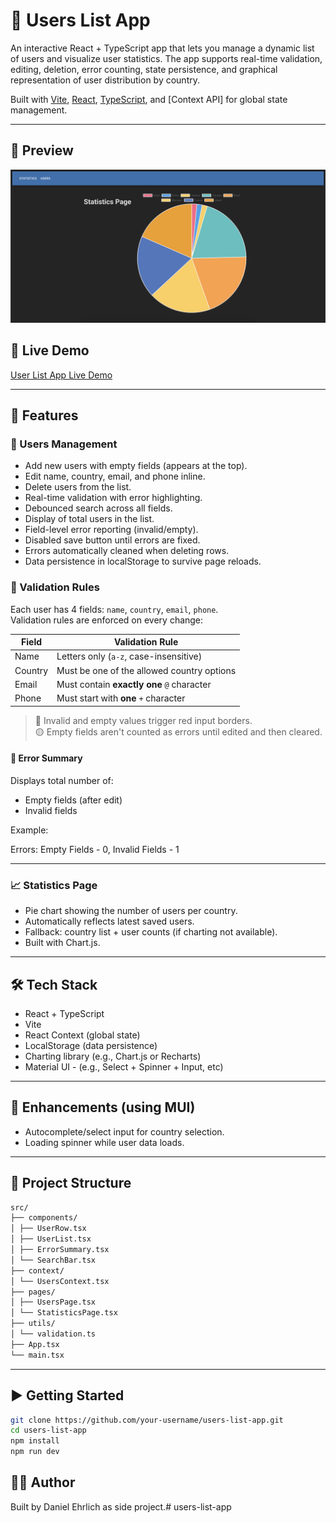 # 👥 Users List App

An interactive React + TypeScript app that lets you manage a dynamic list of users and visualize user statistics. The app supports real-time validation, editing, deletion, error counting, state persistence, and graphical representation of user distribution by country.

Built with [Vite](https://vitejs.dev/), [React](https://react.dev/), [TypeScript](https://www.typescriptlang.org/), and [Context API] for global state management.

---

## 📸 Preview

![User List App Preview](./public/images/screenshot.png)

## 📸 Live Demo

[User List App Live Demo](https://users-list-app-de.netlify.app/)

---

## 🚀 Features

### 📝 Users Management

- Add new users with empty fields (appears at the top).
- Edit name, country, email, and phone inline.
- Delete users from the list.
- Real-time validation with error highlighting.
- Debounced search across all fields.
- Display of total users in the list.
- Field-level error reporting (invalid/empty).
- Disabled save button until errors are fixed.
- Errors automatically cleaned when deleting rows.
- Data persistence in localStorage to survive page reloads.

### 🧪 Validation Rules

Each user has 4 fields: `name`, `country`, `email`, `phone`.  
Validation rules are enforced on every change:

| Field   | Validation Rule |
|--------|------------------|
| Name   | Letters only (`a-z`, case-insensitive) |
| Country | Must be one of the allowed country options |
| Email  | Must contain **exactly one** `@` character |
| Phone  | Must start with **one** `+` character |

> 🔴 Invalid and empty values trigger red input borders.  
> 🟡 Empty fields aren't counted as errors until edited and then cleared.

#### 🧾 Error Summary
Displays total number of:
- Empty fields (after edit)
- Invalid fields

Example:

  Errors: Empty Fields - 0, Invalid Fields - 1

---

### 📈 Statistics Page

- Pie chart showing the number of users per country.
- Automatically reflects latest saved users.
- Fallback: country list + user counts (if charting not available).
- Built with Chart.js.

---

## 🛠 Tech Stack

- React + TypeScript
- Vite
- React Context (global state)
- LocalStorage (data persistence) 
- Charting library (e.g., Chart.js or Recharts)
- Material UI - (e.g., Select + Spinner + Input, etc)

---

## 🧩 Enhancements (using MUI)

- Autocomplete/select input for country selection.
- Loading spinner while user data loads.

---

## 📁 Project Structure

```bash
src/
├── components/
│ ├── UserRow.tsx
│ ├── UserList.tsx
│ ├── ErrorSummary.tsx
│ └── SearchBar.tsx
├── context/
│ └── UsersContext.tsx
├── pages/
│ ├── UsersPage.tsx
│ └── StatisticsPage.tsx
├── utils/
│ └── validation.ts
├── App.tsx
└── main.tsx
```

---

## ▶️ Getting Started

```bash
git clone https://github.com/your-username/users-list-app.git
cd users-list-app
npm install
npm run dev
```

## 👨‍💻 Author

  Built by Daniel Ehrlich as side project.# users-list-app